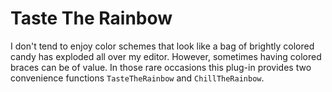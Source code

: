 # Taste The Rainbow

I don't tend to enjoy color schemes that look like a bag of brightly colored
candy has exploded all over my editor. However, sometimes having colored braces
can be of value. In those rare occasions this plug-in provides two convenience
functions `TasteTheRainbow` and `ChillTheRainbow`.
